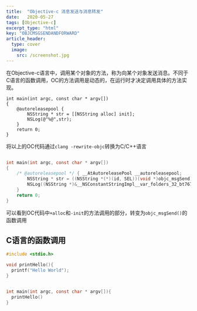 ```yaml
---
title:  "Objective-c 消息发送与消息转发"
date:   2020-05-27
tags: [Objective-c]
excerpt_type: "html"
key: "OBJCMSGSENDANDFORWARD"
article_header:
  type: cover
  image:
    src: /screenshot.jpg
---
```


在Objective-c语言中，调用某个对象的方法，称为向某个对象发送消息。不同于C语言的函数调用，OC的方法调用是动态的，在运行时才决定调用具体的方法实现。

 
```objc
int main(int argc, const char * argv[])
{
    @autoreleasepool {
        NSString * str = [[NSString alloc] init];
        NSLog(@"%@",str);
    }
    return 0;
}

```

将以上的OC代码通过`clang -rewrite-objc`转换为C/C++语言

```c

int main(int argc, const char * argv[])
{
    /* @autoreleasepool */ { __AtAutoreleasePool __autoreleasepool; 
        NSString * str = ((NSString *(*)(id, SEL))(void *)objc_msgSend)((id)((NSString *(*)(id, SEL))(void *)objc_msgSend)((id)objc_getClass("NSString"), sel_registerName("alloc")), sel_registerName("init"));
        NSLog((NSString *)&__NSConstantStringImpl__var_folders_32_bt767lwx1tvdwp4g5l1b3w2w0000gp_T_main_c3e70f_mi_0,str);
    }
    return 0;
}

```

可以看到OC代码中`+alloc`和`-init`的方法调用的部分，转变为`objc_msgSend()`的函数调用



## C语言的函数调用 

```c
#include <stdio.h>

void printHello(){
  printf("Hello World");
}


int main(int argc, const char * argv[]){
  printHello()
}


```

